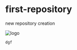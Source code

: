# first-repository
new repository creation 

![logo](https://github.com/user-attachments/assets/75c73661-fa3a-4998-a19b-4dcd79158490)
```
dgf

```
